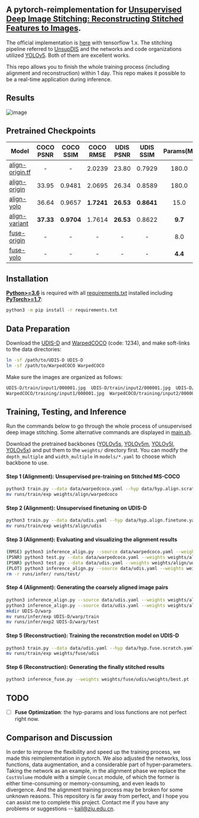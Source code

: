## A pytorch-reimplementation for [Unsupervised Deep Image Stitching: Reconstructing Stitched Features to Images](https://arxiv.org/pdf/2106.12859.pdf).

The official implementation is [here](https://github.com/nie-lang/UnsupervisedDeepImageStitching) with tensorflow 1.x. The stitching pipeline referred to [UnsupDIS](https://github.com/nie-lang/UnsupervisedDeepImageStitching) and the networks and code organizations utilized [YOLOv5](https://github.com/ultralytics/yolov5). Both of them are excellent works.

This repo allows you to finish the whole training process (including alignment and reconstruction) within 1 day. This repo makes it possible to be a real-time application during inference.

## Results
![image](https://github.com/liudakai2/UnsupDIS-pytorch/blob/main/assets/sample.jpg)


## Pretrained Checkpoints

[assets]: https://github.com/liudakai2/UnsupDIS-pytorch/releases

|Model |COCO<br>PSNR |COCO<br>SSIM |COCO<br>RMSE |UDIS<br>PSNR |UDIS<br>SSIM |Params(M) |GFLOPs
|---                       |:-:       |:-:        |:-:        |:-:       |:-:        |:-:     |:-:
|[align-origin.tf][assets] |-         |-          |2.0239     |23.80     |0.7929     |180.0   |14.3
|[align-origin][assets]    |33.95     |0.9481     |2.0695     |26.34     |0.8589     |180.0   |14.3
|[align-yolo][assets]      |36.64     |0.9657     |**1.7241** |**26.53** |**0.8641** |15.0    |14.5
|[align-variant][assets]   |**37.33** |**0.9704** |1.7614     |**26.53** |0.8622     |**9.7** |**12.3**
|[fuse-origin][assets]     |-         |-          |-          |-         |-          |8.0     |605.3
|[fuse-yolo][assets]       |-         |-          |-          |-         |-          |**4.4** |**74.8**


## Installation
[**Python>=3.6**](https://www.python.org/) is required with all
[requirements.txt](requirements.txt) installed including
[**PyTorch>=1.7**](https://pytorch.org/get-started/locally/):

```bash
python3 -m pip install -r requirements.txt
```


## Data Preparation
Download the [UDIS-D](https://drive.google.com/drive/folders/1kC7KAULd5mZsqaWnY3-rSbQLaZ7LujTY?usp=sharing) and [WarpedCOCO](https://pan.baidu.com/s/1MVn1VFs_6-9dNRVnG684og) (code: 1234), and
make soft-links to the data directories:

```bash
ln -sf /path/to/UDIS-D UDIS-D
ln -sf /path/to/WarpedCOCO WarpedCOCO
```

Make sure the images are organized as follows:

```bash
UDIS-D/train/input1/000001.jpg  UDIS-D/train/input2/000001.jpg  UDIS-D/test/input1/000001.jpg  UDIS-D/test/input2/000001.jpg
WarpedCOCO/training/input1/000001.jpg  WarpedCOCO/training/input2/000001.jpg  WarpedCOCO/testing/input1/000001.jpg  WarpedCOCO/testing/input2/000001.jpg
```


## Training, Testing, and Inference
Run the commands below to go through the whole process of unsupervised deep image stitching. Some alternative commands are displayed in [main.sh](main.sh).

Download the pretrained backbones ([YOLOv5s](https://github.com/ultralytics/yolov5/releases/download/v5.0/yolov5s.pt), [YOLOv5m](https://github.com/ultralytics/yolov5/releases/download/v5.0/yolov5m.pt), [YOLOv5l](https://github.com/ultralytics/yolov5/releases/download/v5.0/yolov5l.pt), [YOLOv5x](https://github.com/ultralytics/yolov5/releases/download/v5.0/yolov5x.pt)) and put them to the `weights/` directory first. You can modify the `depth_multiple` and `width_multiple` in `models/*.yaml` to choose which backbone to use. 

#### Step 1 (Alignment): Unsupervised pre-training on Stitched MS-COCO

```bash
python3 train.py --data data/warpedcoco.yaml --hyp data/hyp.align.scratch.yaml --cfg models/align.yaml --weights weights/yolov5l.pt --batch-size 64 --img-size 128 --epochs 50 --adam --device 0 --mode align
mv runs/train/exp weights/align/warpedcoco
```

#### Step 2 (Alignment): Unsupervised finetuning on UDIS-D

```bash
python3 train.py --data data/udis.yaml --hyp data/hyp.align.finetune.yaml --cfg models/align.yaml --weights weights/align/warpedcoco/weights/best.pt --batch-size 64 --img-size 128 --epochs 30 --adam --device 0 --mode align
mv runs/train/exp weights/align/udis
```

#### Step 3 (Alignment): Evaluating and visualizing the alignment results

```bash
(RMSE) python3 inference_align.py --source data/warpedcoco.yaml --weights weights/align/warpedcoco/weights/best.pt --task val --rmse
(PSNR) python3 test.py --data data/warpedcoco.yaml --weights weights/align/warpedcoco/weights/best.pt --batch-size 64 --img-size 128 --task val --device 0 --mode align
(PSNR) python3 test.py --data data/udis.yaml --weights weights/align/udis/weights/best.pt --batch-size 64 --img-size 128 --task val --device 0 --mode align
(PLOT) python3 inference_align.py --source data/udis.yaml --weights weights/align/udis/weights/best.pt --task val --visualize
rm -r runs/infer/ runs/test/
```

#### Step 4 (Alignment): Generating the coarsely aligned image pairs

```bash
python3 inference_align.py --source data/udis.yaml --weights weights/align/udis/weights/best.pt --task train
python3 inference_align.py --source data/udis.yaml --weights weights/align/udis/weights/best.pt --task test
mkdir UDIS-D/warp
mv runs/infer/exp UDIS-D/warp/train
mv runs/infer/exp2 UDIS-D/warp/test
```

#### Step 5 (Reconstruction): Training the reconstrction model on UDIS-D

```bash
python3 train.py --data data/udis.yaml --hyp data/hyp.fuse.scratch.yaml --cfg models/fuse.yaml --weights weights/yolov5m.pt --batch-size 12 --img-size 640 --epochs 30 --adam --device 0 --mode fuse --reg-mode crop
mv runs/train/exp weights/fuse/udis
```

#### Step 6 (Reconstruction): Generating the finally stitched results

```bash
python3 inference_fuse.py --weights weights/fuse/udis/weights/best.pt --source data/udis.yaml --task test --half --img-size 640 --reg-mode crop
```

## TODO
- [ ] **Fuse Optimization**: the hyp-params and  loss functions are not perfect right now.

## Comparison and Discussion

In order to improve the flexibility and speed up the training process, we made this reimplementation in pytorch. We also adjusted the networks, loss functions, data augmentation, and a considerable part of hyper-parameters. Taking the network as an example, in the alignment phase we replace the `CostVolume` module with a simple `Concat` module, of which the former is either time-consuming or memory-consuming, and even leads to divergence. And the alignment training process may be broken for some unknown reasons. This repository is far
away from perfect, and I hope you can assist me to complete this project. Contact me if you have any problems or suggestions -- kail@zju.edu.cn.